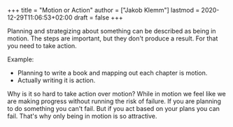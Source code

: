 +++
title = "Motion or Action"
author = ["Jakob Klemm"]
lastmod = 2020-12-29T11:06:53+02:00
draft = false
+++

Planning and strategizing about something can be described as being in
motion. The steps are important, but they don't produce a result. For
that you need to take action.

Example:

-   Planning to write a book and mapping out each chapter is motion.
-   Actually writing it is action.

Why is it so hard to take action over motion?
While in motion we feel like we are making progress without running
the risk of failure. If you are planning to do something you can't
fail. But if you act based on your plans you can fail. That's why only
being in motion is so attractive.
